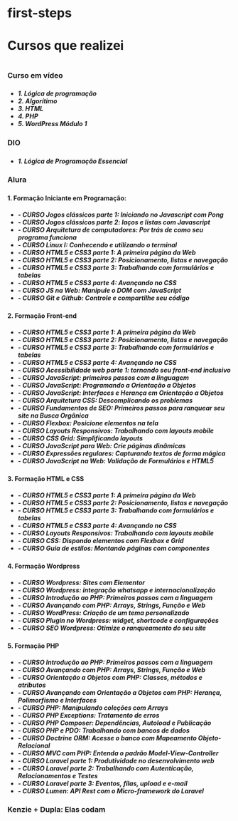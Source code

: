 # first-steps

<H1> Cursos que realizei <H1/>
  
<H3>Curso em vídeo<H3/>
<H5><ul>
<li>1. Lógica de programação</li>
<li>2. Algorítimo</li>
<li>3. HTML</li>
<li>4. PHP</li>
<li>5. WordPress Módulo 1</li>
</ul><H5/>
  
<H3>DIO<H3/>
<H5><ul>
<li>1. Lógica de Programação Essencial</li>
</ul><H5/>
  
<H3> Alura <H3/>
  
<H4>1. Formação Iniciante em Programação:<H4/>
  <H5><ul>
<li>  - CURSO Jogos clássicos parte 1: Iniciando no Javascript com Pong</li>
<li>  - CURSO Jogos clássicos parte 2: laços e listas com Javascript</li>
<li>  - CURSO Arquitetura de computadores: Por trás de como seu programa funciona</li>
<li>  - CURSO Linux I: Conhecendo e utilizando o terminal</li>
<li>  - CURSO HTML5 e CSS3 parte 1: A primeira página da Web</li>
<li>  - CURSO HTML5 e CSS3 parte 2: Posicionamento, listas e navegação</li>
<li>  - CURSO HTML5 e CSS3 parte 3: Trabalhando com formulários e tabelas</li>
<li>  - CURSO HTML5 e CSS3 parte 4: Avançando no CSS</li>
<li>  - CURSO JS na Web: Manipule o DOM com JavaScript</li>
<li>  - CURSO Git e Github: Controle e compartilhe seu código</li>
  </ul><H5/>

<H4>2. Formação Front-end<H4/>
  <H5><ul>
<li>  - CURSO HTML5 e CSS3 parte 1: A primeira página da Web</li>
<li>  - CURSO HTML5 e CSS3 parte 2: Posicionamento, listas e navegação</li>
<li> - CURSO HTML5 e CSS3 parte 3: Trabalhando com formulários e tabelas</li>
<li>  - CURSO HTML5 e CSS3 parte 4: Avançando no CSS</li>
<li>  - CURSO Acessibilidade web parte 1: tornando seu front-end inclusivo</li>
<li>  - CURSO JavaScript: primeiros passos com a linguagem</li>
<li>  - CURSO JavaScript: Programando a Orientação a Objetos</li>
<li>  - CURSO JavaScript: Interfaces e Herança em Orientação a Objetos</li>
<li>  - CURSO Arquitetura CSS: Descomplicando os problemas</li>
<li>  - CURSO Fundamentos de SEO: Primeiros passos para ranquear seu site na Busca Orgânica</li>
<li>  - CURSO Flexbox: Posicione elementos na tela</li>
<li>  - CURSO Layouts Responsivos: Trabalhando com layouts mobile</li>
<li>  - CURSO CSS Grid: Simplificando layouts</li>
<li>  - CURSO JavaScript para Web: Crie páginas dinâmicas</li>
<li>  - CURSO Expressões regulares: Capturando textos de forma mágica</li>
<li>  - CURSO JavaScript na Web: Validação de Formulários e HTML5</li>
  </ul><H5/>
  

<H4>3. Formação HTML e CSS<H4/>
  <H5><ul>
<li>  - CURSO HTML5 e CSS3 parte 1: A primeira página da Web</li>
<li>  - CURSO HTML5 e CSS3 parte 2: Posicionamento, listas e navegação</li>
<li>  - CURSO HTML5 e CSS3 parte 3: Trabalhando com formulários e tabelas</li>
<li>  - CURSO HTML5 e CSS3 parte 4: Avançando no CSS</li>
<li>  - CURSO Layouts Responsivos: Trabalhando com layouts mobile</li>
<li>  - CURSO CSS: Dispondo elementos com Flexbox e Grid</li>
<li>  - CURSO Guia de estilos: Montando páginas com componentes</li>
  </ul><H5/>
  
<H4>4. Formação Wordpress<H4/>
  <H5><ul>
<li>  - CURSO Wordpress: Sites com Elementor</li>
<li>  - CURSO Wordpress: integração whatsapp e internacionalização</li>
<li>  - CURSO Introdução ao PHP: Primeiros passos com a linguagem</li>
<li>  - CURSO Avançando com PHP: Arrays, Strings, Função e Web</li>
<li>  - CURSO WordPress: Criação de um tema personalizado</li>
<li>  - CURSO Plugin no Wordpress: widget, shortcode e configurações</li>
<li>  - CURSO SEO Wordpress: Otimize o ranqueamento do seu site</li>
    </ul><H5/>
    
<H4>5. Formação PHP<H4/>
    <H5><ul>
<li>  - CURSO Introdução ao PHP: Primeiros passos com a linguagem</li>
<li>  - CURSO Avançando com PHP: Arrays, Strings, Função e Web</li>
<li>  - CURSO Orientação a Objetos com PHP: Classes, métodos e atributos</li>
<li>  - CURSO Avançando com Orientação a Objetos com PHP: Herança, Polimorfismo e Interfaces</li>
<li>  - CURSO PHP: Manipulando coleções com Arrays</li>
<li>  - CURSO PHP Exceptions: Tratamento de erros</li>
<li>  - CURSO PHP Composer: Dependências, Autoload e Publicação</li>
<li>  - CURSO PHP e PDO: Trabalhando com bancos de dados</li>
<li>  - CURSO Doctrine ORM: Acesse o banco com Mapeamento Objeto-Relacional</li>
<li>  - CURSO MVC com PHP: Entenda o padrão Model-View-Controller</li>
<li>  - CURSO Laravel parte 1: Produtividade no desenvolvimento web</li>
<li>  - CURSO Laravel parte 2: Trabalhando com Autenticação, Relacionamentos e Testes</li>
<li>  - CURSO Laravel parte 3: Eventos, filas, upload e e-mail</li>
<li>  - CURSO Lumen: API Rest com o Micro-framework do Laravel</li>
    </ul><H5/>
  
<H3>Kenzie + Dupla: Elas codam<H3/>
